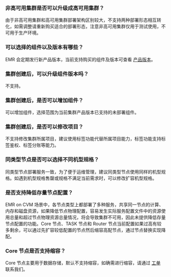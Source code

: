 ### 非高可用集群是否可以升级成高可用集群？
由于非高可用集群和高可用集群部署架构区别较大，不支持两种部署形态相互转化，如需调整请重新购买适合的部署形态，注意非高可用集群仅用于测试使用，不可用于生产环境。

### 可以选择的组件以及版本有哪些？
EMR 会定期发行新产品版本，当前支持购买的组件及版本可查看 [产品版本](https://cloud.tencent.com/document/product/589/66338)。

### 集群创建后，可以升级组件版本吗？
不支持。

### 集群创建后，是否可以增加组件？
可以增加组件，选择范围为当前集群产品版本已支持的未部署组件。

### 集群创建后，是否可以修改项目？
不支持修改集群所属项目，建议使用标签功能代替所属项目能力，标签功能支持标签鉴权、标签分账等能力。

### 同类型节点是否可以选择不同机型规格？
同类型节点部署服务一致，为了便于运维管理，建议同类型节点使用同样的机型规格。如遇到机型规格售罄或规格不满足当前需求时，可以修改扩容机型规格。

### 是否支持降低存量节点配置？
EMR on CVM 场景中，各节点类型上都部署了多种服务，共享同一节点的计算、内存和磁盘资源，如果降低节点物理配置，容易发生实际服务配置文件中的资源使用总量和超过节点物理资源总量情况，将会导致集群不可用，因此未提供降低存量节点配置的功能。Core 节点、TASK 节点和 Router 节点当前配置如果过高有较多剩余，可以通过先扩容较低配置的节点然后缩容高配节点，通过节点替换实现降配。

### Core 节点是否支持缩容？
Core 节点主要用于数据存储，默认不支持缩容，如确需进行缩容，请通过 [工单](https://console.cloud.tencent.com/workorder/category) 联系我们。
